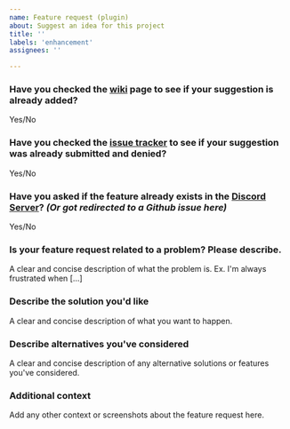 ```yaml
---
name: Feature request (plugin)
about: Suggest an idea for this project
title: ''
labels: 'enhancement'
assignees: ''

---
```

### Have you checked the [wiki](https://rockyhawk99.gitbook.io/rockyhawk-wiki/commandpanels/wiki) page to see if your suggestion is already added?
Yes/No

### Have you checked the [issue tracker](https://github.com/rockyhawk64/CommandPanels/issues?q=is%3Aissue) to see if your suggestion was already submitted and denied?
Yes/No

### Have you asked if the feature already exists in the [Discord Server](https://discord.com/invite/eUWBWh7)? *(Or got redirected to a Github issue here)*
Yes/No

### Is your feature request related to a problem? Please describe.
A clear and concise description of what the problem is. Ex. I'm always frustrated when [...]

### Describe the solution you'd like
A clear and concise description of what you want to happen.

### Describe alternatives you've considered
A clear and concise description of any alternative solutions or features you've considered.

### Additional context
Add any other context or screenshots about the feature request here.
